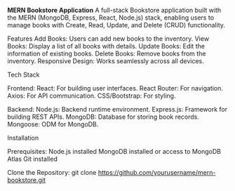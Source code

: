 **MERN Bookstore Application**
A full-stack Bookstore application built with the MERN (MongoDB, Express, React, Node.js) stack, enabling users to manage books with Create, Read, Update, and Delete (CRUD) functionality.

Features
Add Books: Users can add new books to the inventory.
View Books: Display a list of all books with details.
Update Books: Edit the information of existing books.
Delete Books: Remove books from the inventory.
Responsive Design: Works seamlessly across all devices.

Tech Stack

Frontend:
React: For building user interfaces.
React Router: For navigation.
Axios: For API communication.
CSS/Bootstrap: For styling.

Backend:
Node.js: Backend runtime environment.
Express.js: Framework for building REST APIs.
MongoDB: Database for storing book records.
Mongoose: ODM for MongoDB.

Installation

Prerequisites:
Node.js installed
MongoDB installed or access to MongoDB Atlas
Git installed

Clone the Repository:
git clone https://github.com/yourusername/mern-bookstore.git
